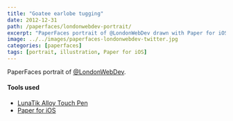```yaml
---
title: "Goatee earlobe tugging"
date: 2012-12-31
path: /paperfaces/londonwebdev-portrait/
excerpt: "PaperFaces portrait of @LondonWebDev drawn with Paper for iOS on an iPad."
image: ../../images/paperfaces-londonwebdev-twitter.jpg
categories: [paperfaces]
tags: [portrait, illustration, Paper for iOS]
---
```


PaperFaces portrait of [@LondonWebDev](https://twitter.com/LondonWebDev).

#### Tools used

- [LunaTik Alloy Touch Pen](https://www.amazon.com/gp/product/B00821TR7G/ref=as_li_ss_tl?ie=UTF8&tag=mademist-20&linkCode=as2&camp=1789&creative=390957&creativeASIN=B00821TR7G)
- [Paper for iOS](https://paper.bywetransfer.com/)
